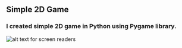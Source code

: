 ## Simple 2D Game
### I created simple 2D game in Python using Pygame library.
![alt text for screen readers](/path/to/image.png "Text to show on mouseover")

